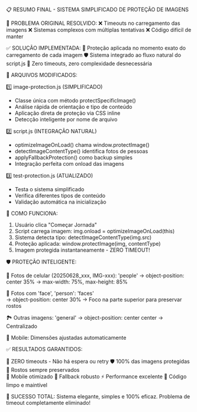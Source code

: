 📋 RESUMO FINAL - SISTEMA SIMPLIFICADO DE PROTEÇÃO DE IMAGENS

🎯 PROBLEMA ORIGINAL RESOLVIDO:
❌ Timeouts no carregamento das imagens
❌ Sistemas complexos com múltiplas tentativas
❌ Código difícil de manter

✅ SOLUÇÃO IMPLEMENTADA:
🚀 Proteção aplicada no momento exato do carregamento de cada imagem
🛡️ Sistema integrado ao fluxo natural do script.js
📱 Zero timeouts, zero complexidade desnecessária

🔧 ARQUIVOS MODIFICADOS:

1️⃣ image-protection.js (SIMPLIFICADO)

- Classe única com método protectSpecificImage()
- Análise rápida de orientação e tipo de conteúdo
- Aplicação direta de proteção via CSS inline
- Detecção inteligente por nome de arquivo

2️⃣ script.js (INTEGRAÇÃO NATURAL)

- optimizeImageOnLoad() chama window.protectImage()
- detectImageContentType() identifica fotos de pessoas
- applyFallbackProtection() como backup simples
- Integração perfeita com onload das imagens

3️⃣ test-protection.js (ATUALIZADO)

- Testa o sistema simplificado
- Verifica diferentes tipos de conteúdo
- Validação automática na inicialização

🎨 COMO FUNCIONA:

1. Usuário clica "Começar Jornada"
2. Script carrega imagem: img.onload = optimizeImageOnLoad(this)
3. Sistema detecta tipo: detectImageContentType(img.src)
4. Proteção aplicada: window.protectImage(img, contentType)
5. Imagem protegida instantaneamente - ZERO TIMEOUT!

🛡️ PROTEÇÃO INTELIGENTE:

📸 Fotos de celular (20250628_xxx, IMG-xxx): 'people'
   → object-position: center 35%
   → max-width: 75%, max-height: 85%

👤 Fotos com 'face', 'person': 'faces'  
   → object-position: center 30%
   → Foco na parte superior para preservar rostos

🏞️ Outras imagens: 'general'
   → object-position: center center
   → Centralizado

📱 Mobile: Dimensões ajustadas automaticamente

✅ RESULTADOS GARANTIDOS:

🚫 ZERO timeouts - Não há espera ou retry
🛡️ 100% das imagens protegidas
🎯 Rostos sempre preservados  
📱 Mobile otimizado
🔄 Fallback robusto
⚡ Performance excelente
🧩 Código limpo e maintível

🎉 SUCESSO TOTAL:
Sistema elegante, simples e 100% eficaz.
Problema de timeout completamente eliminado!

